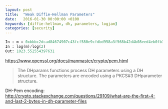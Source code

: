 ```yaml
---
layout: post
title:  "Weak Diffie-Hellman Parameters"
date:   2016-01-30 00:00:00 +0100
keywords: [diffie-hellman, dh, parameters, logjam]
categories: [security]
---
```


```python
In : m = 0xbbbc2dcad84674907c43fcf580e9cfdbd958a3f568b42d4b08eed4eb0fb3504c6c030276e710800c5ccbbaa8922614c5beeca565a5fdf1d287a2bc049be6778060e91a92a757e3048f68b076f7d36cc8f29ba5df81dc2ca725ece66270cc9a5035d8ceceef9ea0274a63ab1e58fafd4988d0f65d146757da071df045cfe16b9b
In : log(m)/log(2)
Out: 1023.552554397631
```

https://www.openssl.org/docs/manmaster/crypto/pem.html
> The DHparams functions process DH parameters using a DH structure. The parameters are encoded using a PKCS#3 DHparameter structure.


DH-Pem encoding:
http://crypto.stackexchange.com/questions/29109/what-are-the-first-4-and-last-2-bytes-in-dh-parameter-files


[openssl-dh]:https://sandilands.info/sgordon/diffie-hellman-secret-key-exchange-with-openssl
[openssl-testing]:https://www.feistyduck.com/library/openssl-cookbook/online/ch-testing-with-openssl.html

[32c3-logjam]:https://www.youtube.com/watch?v=TfK5tf3ScR4&t=1970
[weak-dh]:https://weakdh.org/
[openssl-pem-dh-param]:https://github.com/openssl/openssl/blob/60980390b1275fb236e98d5e618a86ecaab6f490/crypto/pem/pem_pkey.c#L115
[ber]:https://www.itu.int/ITU-T/studygroups/com17/languages/X.690-0207.pdf
[asn1-decoder]:https://lapo.it/asn1js/
[asn1-python]:http://pyasn1.sourceforge.net/
